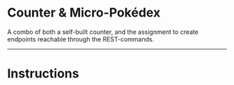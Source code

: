 # Counter & Micro-Pokédex

A combo of both a self-built counter, and the assignment to create endpoints reachable through the REST-commands.

___

# Instructions

